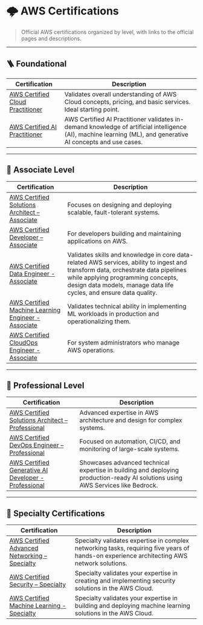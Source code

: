 # 🌩️ AWS Certifications

> Official AWS certifications organized by level, with links to the official pages and descriptions.

---

## 🪜 Foundational

| Certification | Description |
|----------------|-------------|
| [AWS Certified Cloud Practitioner](https://aws.amazon.com/certification/certified-cloud-practitioner/) | Validates overall understanding of AWS Cloud concepts, pricing, and basic services. Ideal starting point. |
| [AWS Certified AI Practitioner](https://aws.amazon.com/certification/certified-ai-practitioner/) | AWS Certified AI Practitioner validates in-demand knowledge of artificial intelligence (AI), machine learning (ML), and generative AI concepts and use cases. |

---

## 🧱 Associate Level

| Certification | Description |
|----------------|-------------|
| [AWS Certified Solutions Architect – Associate](https://aws.amazon.com/certification/certified-solutions-architect-associate/) | Focuses on designing and deploying scalable, fault-tolerant systems. |
| [AWS Certified Developer – Associate](https://aws.amazon.com/certification/certified-developer-associate/) | For developers building and maintaining applications on AWS. |
| [AWS Certified Data Engineer - Associate](https://aws.amazon.com/certification/certified-data-engineer-associate/) | Validates skills and knowledge in core data-related AWS services, ability to ingest and transform data, orchestrate data pipelines while applying programming concepts, design data models, manage data life cycles, and ensure data quality. |
| [AWS Certified Machine Learning Engineer - Associate](https://aws.amazon.com/certification/certified-machine-learning-engineer-associate/) | Validates technical ability in implementing ML workloads in production and operationalizing them. |
| [AWS Certified CloudOps Engineer - Associate](https://aws.amazon.com/certification/certified-cloudops-engineer-associate/) | For system administrators who manage AWS operations. |

---

## 🧠 Professional Level

| Certification | Description |
|----------------|-------------|
| [AWS Certified Solutions Architect – Professional](https://aws.amazon.com/certification/certified-solutions-architect-professional/) | Advanced expertise in AWS architecture and design for complex systems. |
| [AWS Certified DevOps Engineer – Professional](https://aws.amazon.com/certification/certified-devops-engineer-professional/) | Focused on automation, CI/CD, and monitoring of large-scale systems. |
| [AWS Certified Generative AI Developer - Professional](https://aws.amazon.com/certification/certified-generative-ai-developer-professional/) | Showcases advanced technical expertise in building and deploying production-ready AI solutions using AWS Services like Bedrock. |

---

## 🎯 Specialty Certifications

| Certification | Description |
|----------------|-------------|
| [AWS Certified Advanced Networking – Specialty](https://aws.amazon.com/certification/certified-advanced-networking-specialty/) | Specialty validates expertise in complex networking tasks, requiring five years of hands-on experience architecting AWS network solutions.  |
| [AWS Certified Security – Specialty](https://aws.amazon.com/certification/certified-security-specialty/) | Specialty validates your expertise in creating and implementing security solutions in the AWS Cloud. |
| [AWS Certified Machine Learning - Specialty](https://aws.amazon.com/certification/certified-machine-learning-specialty/) | Specialty validates your expertise in building and deploying machine learning solutions in the AWS Cloud. |